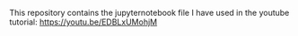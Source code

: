 This repository contains the jupyternotebook file I have used in the youtube tutorial: https://youtu.be/EDBLxUMohjM
